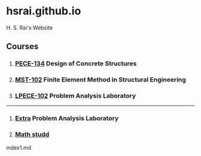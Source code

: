 # hsrai.github.io
H. S. Rai's Website

## Courses

1. ### [PECE-134](https://hsrai.github.io/DCS) Design of Concrete Structures
1. ### [MST-102](https://hsrai.github.io/FEM-in-SE/) Finite Element Method in Structural Engineering
1. ### [LPECE-102](https://hsrai.github.io/Problem-Analysis/) Problem Analysis Laboratory

--- 

1. ### [Extra](index1.md) Problem Analysis Laboratory
2. ### [Math studd](Thoughts/MathStuff.md)

index1.md
